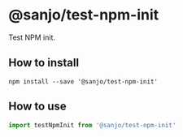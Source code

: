 # @sanjo/test-npm-init

Test NPM init.

## How to install

```
npm install --save '@sanjo/test-npm-init'
```

## How to use

```js
import testNpmInit from '@sanjo/test-npm-init'
```
